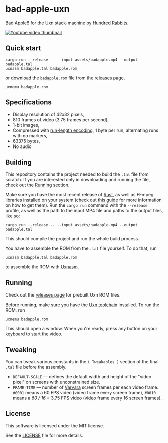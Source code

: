 # bad-apple-uxn

Bad Apple!! for the [Uxn](https://100r.co/site/uxn.html) stack-machine by [Hundred Rabbits](https://100r.co).

[![Youtube video thumbnail](https://img.youtube.com/vi/YfCyzwASzJ4/0.jpg)](https://www.youtube.com/watch?v=YfCyzwASzJ4)

## Quick start

```console
cargo run --release -- --input assets/badapple.mp4 --output badapple.tal
uxnasm badapple.tal badapple.rom
```
or download the `badapple.rom` file from the [releases page](https://github.com/karolbelina/bad-apple-uxn/releases).
```console
uxnemu badapple.rom
```

## Specifications

- Display resolution of 42x32 pixels,
- 810 frames of video (3.75 frames per second),
- 1-bit images,
- Compressed with [run-length encoding](https://en.wikipedia.org/wiki/Run-length_encoding), 1 byte per run, alternating runs with no markers,
- 63375 bytes,
- No audio

## Building

This repository contains the project needed to build the `.tal` file from scratch. If you are interested only in downloading and running the file, check out the [Running](#running) section.

Make sure you have the most recent release of [Rust](https://www.rust-lang.org/), as well as FFmpeg libraries installed on your system (check out [this guide](https://github.com/zmwangx/rust-ffmpeg/wiki/Notes-on-building) for more information on how to get them). Run the `cargo run` command with the `--release` profile, as well as the path to the input MP4 file and paths to the output files, like so:
```console
cargo run --release -- --input assets/badapple.mp4 --output badapple.tal
```
This should compile the project and run the whole build process.

You have to assemble the ROM from the `.tal` file yourself. To do that, run
```console
uxnasm badapple.tal badapple.rom
```
to assemble the ROM with [Uxnasm](https://git.sr.ht/~rabbits/uxn/tree/main/item/src/uxnasm.c).

## Running

Check out the [releases page](https://github.com/karolbelina/bad-apple-uxn/releases) for prebuilt Uxn ROM files.

Before running, make sure you have the [Uxn toolchain](https://git.sr.ht/~rabbits/uxn) installed. To run the ROM, run
```console
uxnemu badapple.rom
```
This should open a window. When you're ready, press any button on your keyboard to start the video.

## Tweaking

You can tweak various constants in the `( Tweakables )` section of the final `.tal` file before the assembly.
- `DEFAULT-SCALE` &mdash; defines the default width and height of the "video pixel" on screens with unconstrained size.
- `FRAME-TIME` &mdash; number of [Varvara](https://wiki.xxiivv.com/site/varvara.html) screen frames per each video frame. `#0001` means a 60 FPS video (video frame every screen frame), `#0010` means a _60 / 16 =_ 3.75 FPS video (video frame every 16 screen frames).

## License

This software is licensed under the MIT license.

See the [LICENSE](LICENSE) file for more details.
